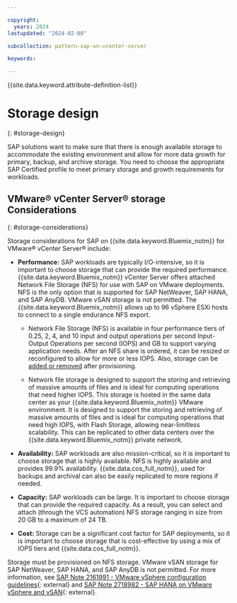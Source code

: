 ```yaml
---

copyright:
  years: 2024
lastupdated: "2024-02-08"

subcollection: pattern-sap-on-vcenter-server

keywords:

---
```


{{site.data.keyword.attribute-definition-list}}

# Storage design
{: #storage-design}

SAP solutions want to make sure that there is enough available storage to accommodate the existing environment and allow for more data growth for primary, backup, and archive storage. You need to choose the appropriate SAP Certified profile to meet primary storage and growth requirements for workloads.

## VMware® vCenter Server® storage Considerations
{: #storage-considerations}

Storage considerations for SAP on {{site.data.keyword.Bluemix_notm}} for VMware® vCenter Server® include:

-   **Performance:** SAP workloads are typically I/O-intensive, so it is important to choose storage that can provide the required performance. {{site.data.keyword.Bluemix_notm}} vCenter Server offers attached Network File Storage (NFS) for use with SAP on VMware deployments. NFS is the only option that is supported for SAP NetWeaver, SAP HANA, and SAP AnyDB. VMware vSAN storage is not permitted. The {{site.data.keyword.Bluemix_notm}} allows up to 96 vSphere ESXi hosts to connect to a single endurance NFS export.

    - Network File Storage (NFS) is available in four performance tiers of 0.25, 2, 4, and 10 input and output operations per second Input-Output Operations per second (IOPS) and GB to support varying application needs. After an NFS share is ordered, it can be resized or reconfigured to allow for more or less IOPS. Also, storage can be [added or removed](/docs/sap?topic=sap-vmware-sddc-set-up-infrastructure#vmware-sddc-adding-network-storage) after provisioning.

    - Network file storage is designed to support the storing and retrieving of massive amounts of files and is ideal for computing operations that need higher IOPS. This storage is hosted in the same data center as your {{site.data.keyword.Bluemix_notm}} VMware environment. It is designed to support the storing and retrieving of massive amounts of files and is ideal for computing operations that need high IOPS, with Flash Storage, allowing near-limitless scalability. This can be replicated to other data centers over the {{site.data.keyword.Bluemix_notm}} private network.

-   **Availability:** SAP workloads are also mission-critical, so it is important to choose storage that is highly available. NFS is highly available and provides 99.9% availability. {{site.data.cos_full_notm}}, used for backups and archival can also be easily replicated to more regions if needed.
-   **Capacity:** SAP workloads can be large. It is important to choose storage that can provide the required capacity. As a result, you can select and attach (through the VCS automation) NFS storage ranging in size from 20 GB to a maximum of 24 TB.
-   **Cost:** Storage can be a significant cost factor for SAP deployments, so it is important to choose storage that is cost-effective by using a mix of IOPS tiers and {{site.data.cos_full_notm}}.

Storage must be provisioned on NFS storage. VMware vSAN storage for SAP NetWeaver, SAP HANA, and SAP AnyDB is not permitted. For more information, see [SAP Note 2161991 - VMware vSphere configuration guidelines](https://launchpad.support.sap.com/#/notes/2161991){: external} and [SAP Note 2718982 - SAP HANA on VMware vSphere and vSAN](https://launchpad.support.sap.com/#/notes/2718982){: external}.
